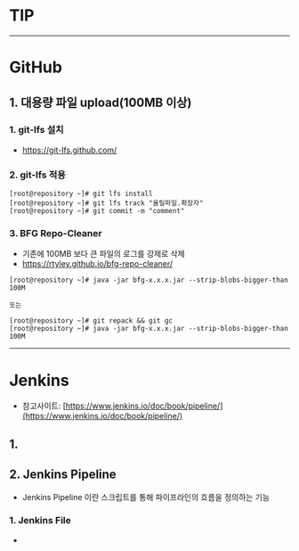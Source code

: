 # TIP
---


# GitHub
## 1. 대용량 파일 upload(100MB 이상)
### 1. git-lfs 설치
  - https://git-lfs.github.com/
  
### 2. git-lfs 적용
  ```console
  [root@repository ~]# git lfs install
  [root@repository ~]# git lfs track "올릴파일.확장자"
  [root@repository ~]# git commit -m "comment"
  ```

### 3. BFG Repo-Cleaner
  - 기존에 100MB 보다 큰 파일의 로그를 강제로 삭제
  - https://rtyley.github.io/bfg-repo-cleaner/
  ```console
  [root@repository ~]# java -jar bfg-x.x.x.jar --strip-blobs-bigger-than 100M

  또는

  [root@repository ~]# git repack && git gc
  [root@repository ~]# java -jar bfg-x.x.x.jar --strip-blobs-bigger-than 100M
  ```

---


# Jenkins
  - 참고사이트: [https://www.jenkins.io/doc/book/pipeline/](https://www.jenkins.io/doc/book/pipeline/)
  
## 1. 

## 2. Jenkins Pipeline
  - Jenkins Pipeline 이란 스크립트를 통해 파이프라인의 흐름을 정의하는 기능
  
### 1. Jenkins File
  - 

